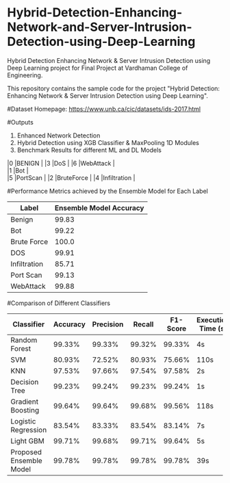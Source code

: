 # Hybrid-Detection-Enhancing-Network-and-Server-Intrusion-Detection-using-Deep-Learning
Hybrid Detection Enhancing Network & Server Intrusion Detection using Deep Learning project for Final Project at Vardhaman College of Engineering.

This repository contains the sample code for the project "Hybrid Detection: Enhancing Network & Server Intrusion Detection using Deep Learning".

#Dataset Homepage: https://www.unb.ca/cic/datasets/ids-2017.html

#Outputs

1. Enhanced Network Detection
2. Hybrid Detection using XGB Classifier & MaxPooling 1D Modules
3. Benchmark Results for different ML and DL Models

|0 |BENIGN       |
|3 |DoS          |
|6 |WebAttack    |  
|1 |Bot          |   
|5 |PortScan     |
|2 |BruteForce   | 
|4 |Infiltration | 

#Performance Metrics achieved by the Ensemble Model for Each Label

| Label                             | Ensemble Model Accuracy  |
| --------------------------------- | ------------------------ |
| Benign                            | 99.83                    |
| Bot                               | 99.22                    |
| Brute Force                       | 100.0                    |
| DOS                               | 99.91                    |
| Infiltration                      | 85.71                    |
| Port Scan                         | 99.13                    |
| WebAttack                         | 99.88                    |

#Comparison of Different Classifiers

| Classifier	            |  Accuracy	  | Precision   |	Recall  |	F1-Score | Execution Time (s)  |
| ----------------------- | ----------- | ----------- | ------- | -------- | ------------------- | 
| Random Forest	          |  99.33%	    | 99.33%	    | 99.32%	| 99.33%	 | 4s                  |
| SVM	                    |  80.93%	    | 72.52%	    | 80.93%	| 75.66%	 | 110s                |
| KNN	                    |  97.53%  	  | 97.66%	    | 97.54%	| 97.58%	 | 2s                  |
| Decision Tree	          |   99.23%	  | 99.24%	    | 99.23%	| 99.24%	 | 1s                  |
| Gradient Boosting	      |  99.64%	    | 99.64%	    | 99.68%	| 99.56%	 | 118s                |
| Logistic Regression	    |  83.54%	    | 83.33%	    | 83.54%	| 83.14%	 | 7s                  |
| Light GBM	              |  99.71%	    | 99.68%	    | 99.71%	| 99.64%	 | 5s                  |
| Proposed Ensemble Model |  99.78%	    | 99.78%	    | 99.78%	| 99.78%	 | 39s                 |


